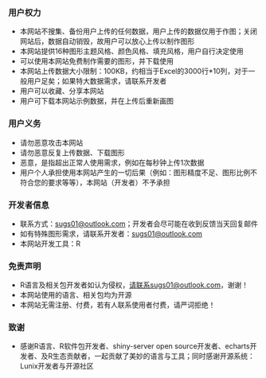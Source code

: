### 用户权力
- 本网站不搜集、备份用户上传的任何数据，用户上传的数据仅用于作图；关闭网站后，数据自动销毁，故用户可以放心上传以制作图形
- 本网站提供16种图形主题风格、颜色风格、填充风格，用户自行决定使用
- 可以使用本网站免费制作需要的图形，并下载使用
- 本网站上传数据大小限制：100KB，约相当于Excel的3000行*10列，对于一般用户足矣；如果特大数据需求，请联系开发者
- 用户可以收藏、分享本网站
- 用户可下载本网站示例数据，并在上传后重新画图

### 用户义务
- 请勿恶意攻击本网站
- 请勿恶意反复上传数据、下载图形
- 恶意，是指超出正常人使用需求，例如在每秒钟上传1次数据
- 用户个人承担使用本网站产生的一切后果（例如：图形精度不足、图形比例不符合您的要求等等），本网站（开发者）不予承担

### 开发者信息
- 联系方式：sugs01@outlook.com；开发者会尽可能在收到反馈当天回复邮件
- 如有特殊图形需求，请联系开发者：sugs01@outlook.com
- 本网站开发工具：R

### 免责声明
- R语言及相关包开发者如认为侵权，请联系sugs01@outlook.com，谢谢！
- 本网站使用的语言、相关包均为开源
- 本网站无需注册、付费，若有人联系使用者付费，请严词拒绝！

### 致谢
- 感谢R语言、R软件包开发者、shiny-server open source开发者、echarts开发者、及R生态贡献者，一起贡献了美妙的语言与工具；同时感谢开源系统：Lunix开发者与开源社区

